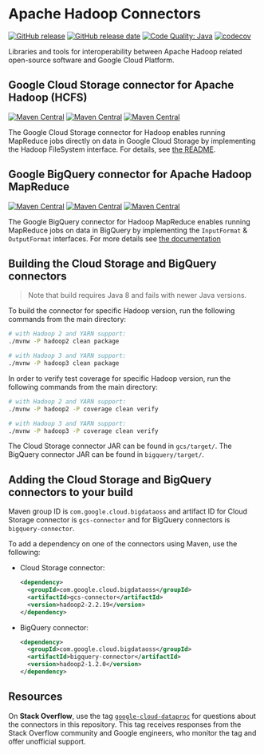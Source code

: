 # Apache Hadoop Connectors

[![GitHub release](https://img.shields.io/github/release/GoogleCloudDataproc/hadoop-connectors.svg)](https://github.com/GoogleCloudDataproc/hadoop-connectors/releases/latest)
[![GitHub release date](https://img.shields.io/github/release-date/GoogleCloudDataproc/hadoop-connectors.svg)](https://github.com/GoogleCloudDataproc/hadoop-connectors/releases/latest)
[![Code Quality: Java](https://img.shields.io/lgtm/grade/java/g/GoogleCloudDataproc/hadoop-connectors.svg?logo=lgtm&logoWidth=18)](https://lgtm.com/projects/g/GoogleCloudDataproc/hadoop-connectors/context:java)
[![codecov](https://codecov.io/gh/GoogleCloudDataproc/hadoop-connectors/branch/master/graph/badge.svg)](https://codecov.io/gh/GoogleCloudDataproc/hadoop-connectors)

Libraries and tools for interoperability between Apache Hadoop related
open-source software and Google Cloud Platform.

## Google Cloud Storage connector for Apache Hadoop (HCFS)

[![Maven Central](https://img.shields.io/maven-central/v/com.google.cloud.bigdataoss/gcs-connector/hadoop1.svg?label=Maven%20Central)](https://search.maven.org/search?q=g:com.google.cloud.bigdataoss%20AND%20a:gcs-connector%20AND%20v:hadoop1-*)
[![Maven Central](https://img.shields.io/maven-central/v/com.google.cloud.bigdataoss/gcs-connector/hadoop2.svg?label=Maven%20Central)](https://search.maven.org/search?q=g:com.google.cloud.bigdataoss%20AND%20a:gcs-connector%20AND%20v:hadoop2-*)
[![Maven Central](https://img.shields.io/maven-central/v/com.google.cloud.bigdataoss/gcs-connector/hadoop3.svg?label=Maven%20Central)](https://search.maven.org/search?q=g:com.google.cloud.bigdataoss%20AND%20a:gcs-connector%20AND%20v:hadoop3-*)

The Google Cloud Storage connector for Hadoop enables running MapReduce jobs
directly on data in Google Cloud Storage by implementing the Hadoop FileSystem
interface. For details, see [the README](gcs/README.md).

## Google BigQuery connector for Apache Hadoop MapReduce

[![Maven Central](https://img.shields.io/maven-central/v/com.google.cloud.bigdataoss/bigquery-connector/hadoop1.svg?label=Maven%20Central)](https://search.maven.org/search?q=g:com.google.cloud.bigdataoss%20AND%20a:bigquery-connector%20AND%20v:hadoop1-*)
[![Maven Central](https://img.shields.io/maven-central/v/com.google.cloud.bigdataoss/bigquery-connector/hadoop2.svg?label=Maven%20Central)](https://search.maven.org/search?q=g:com.google.cloud.bigdataoss%20AND%20a:bigquery-connector%20AND%20v:hadoop2-*)
[![Maven Central](https://img.shields.io/maven-central/v/com.google.cloud.bigdataoss/bigquery-connector/hadoop3.svg?label=Maven%20Central)](https://search.maven.org/search?q=g:com.google.cloud.bigdataoss%20AND%20a:bigquery-connector%20AND%20v:hadoop3-*)

The Google BigQuery connector for Hadoop MapReduce enables running MapReduce
jobs on data in BigQuery by implementing the `InputFormat` & `OutputFormat`
interfaces. For more details see
[the documentation](https://cloud.google.com/dataproc/docs/concepts/connectors/bigquery)

## Building the Cloud Storage and BigQuery connectors

> Note that build requires Java 8 and fails with newer Java versions.

To build the connector for specific Hadoop version, run the following commands
from the main directory:

```bash
# with Hadoop 2 and YARN support:
./mvnw -P hadoop2 clean package

# with Hadoop 3 and YARN support:
./mvnw -P hadoop3 clean package
```

In order to verify test coverage for specific Hadoop version, run the following
commands from the main directory:

```bash
# with Hadoop 2 and YARN support:
./mvnw -P hadoop2 -P coverage clean verify

# with Hadoop 3 and YARN support:
./mvnw -P hadoop3 -P coverage clean verify
```

The Cloud Storage connector JAR can be found in `gcs/target/`. The BigQuery
connector JAR can be found in `bigquery/target/`.

## Adding the Cloud Storage and BigQuery connectors to your build

Maven group ID is `com.google.cloud.bigdataoss` and artifact ID for Cloud
Storage connector is `gcs-connector` and for BigQuery connectors is
`bigquery-connector`.

To add a dependency on one of the connectors using Maven, use the following:

*   Cloud Storage connector:

    ```xml
    <dependency>
      <groupId>com.google.cloud.bigdataoss</groupId>
      <artifactId>gcs-connector</artifactId>
      <version>hadoop2-2.2.19</version>
    </dependency>
    ```

*   BigQuery connector:

    ```xml
    <dependency>
      <groupId>com.google.cloud.bigdataoss</groupId>
      <artifactId>bigquery-connector</artifactId>
      <version>hadoop2-1.2.0</version>
    </dependency>
    ```

## Resources

On **Stack Overflow**, use the tag
[`google-cloud-dataproc`](https://stackoverflow.com/tags/google-cloud-dataproc)
for questions about the connectors in this repository. This tag receives
responses from the Stack Overflow community and Google engineers, who monitor
the tag and offer unofficial support.

